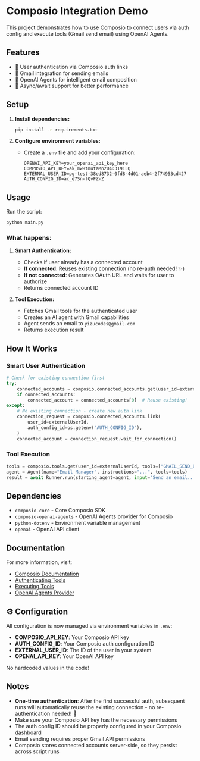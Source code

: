 # Composio Integration Demo

This project demonstrates how to use Composio to connect users via auth config and execute tools (Gmail send email) using OpenAI Agents.

## Features

- 🔐 User authentication via Composio auth links
- 📧 Gmail integration for sending emails
- 🤖 OpenAI Agents for intelligent email composition
- 🔄 Async/await support for better performance

## Setup

1. **Install dependencies:**
   ```bash
   pip install -r requirements.txt
   ```

2. **Configure environment variables:**
   - Create a `.env` file and add your configuration:
     ```
     OPENAI_API_KEY=your_openai_api_key_here
     COMPOSIO_API_KEY=ak_mw8tmutaMn2U4D3191LQ
     EXTERNAL_USER_ID=pg-test-38ed8732-0fd8-4d01-aeb4-2f74953cd427
     AUTH_CONFIG_ID=ac_e7Sn-lQvFZ-Z
     ```

## Usage

Run the script:
```bash
python main.py
```

### What happens:

1. **Smart Authentication:**
   - Checks if user already has a connected account
   - **If connected**: Reuses existing connection (no re-auth needed! ✨)
   - **If not connected**: Generates OAuth URL and waits for user to authorize
   - Returns connected account ID

2. **Tool Execution:**
   - Fetches Gmail tools for the authenticated user
   - Creates an AI agent with Gmail capabilities
   - Agent sends an email to `yizucodes@gmail.com`
   - Returns execution result

## How It Works

### Smart User Authentication
```python
# Check for existing connection first
try:
    connected_accounts = composio.connected_accounts.get(user_id=externalUserId)
    if connected_accounts:
        connected_account = connected_accounts[0]  # Reuse existing!
except:
    # No existing connection - create new auth link
    connection_request = composio.connected_accounts.link(
        user_id=externalUserId,
        auth_config_id=os.getenv("AUTH_CONFIG_ID"),
    )
    connected_account = connection_request.wait_for_connection()
```

### Tool Execution
```python
tools = composio.tools.get(user_id=externalUserId, tools=["GMAIL_SEND_EMAIL"])
agent = Agent(name="Email Manager", instructions="...", tools=tools)
result = await Runner.run(starting_agent=agent, input="Send an email...")
```

## Dependencies

- `composio-core` - Core Composio SDK
- `composio-openai-agents` - OpenAI Agents provider for Composio
- `python-dotenv` - Environment variable management
- `openai` - OpenAI API client

## Documentation

For more information, visit:
- [Composio Documentation](https://docs.composio.dev)
- [Authenticating Tools](https://docs.composio.dev/docs/authenticating-tools.mdx)
- [Executing Tools](https://docs.composio.dev/docs/executing-tools.mdx)
- [OpenAI Agents Provider](https://docs.composio.dev/providers/openai-agents.mdx)

## ⚙️ Configuration

All configuration is now managed via environment variables in `.env`:
- **COMPOSIO_API_KEY**: Your Composio API key
- **AUTH_CONFIG_ID**: Your Composio auth configuration ID
- **EXTERNAL_USER_ID**: The ID of the user in your system
- **OPENAI_API_KEY**: Your OpenAI API key

No hardcoded values in the code!

## Notes

- **One-time authentication**: After the first successful auth, subsequent runs will automatically reuse the existing connection - no re-authentication needed! 🎉
- Make sure your Composio API key has the necessary permissions
- The auth config ID should be properly configured in your Composio dashboard
- Email sending requires proper Gmail API permissions
- Composio stores connected accounts server-side, so they persist across script runs

